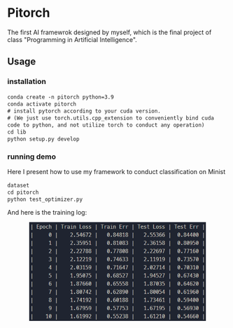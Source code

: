 # Pitorch
The first AI framewrok designed by myself, which is the final project of class "Programming in Artificial Intelligence".

## Usage
### installation
```
conda create -n pitorch python=3.9
conda activate pitorch
# install pytorch according to your cuda version.
# (We just use torch.utils.cpp_extension to conveniently bind cuda code to python, and not utilize torch to conduct any operation)
cd lib
python setup.py develop
```
### running demo
Here I present how to use my framework to conduct classification on Minist 
```
dataset 
cd pitorch
python test_optimizer.py
```
And here is the training log:
<div align=center><img src="./assets/train_on_minist.png" alt="Image" width="80%"></div>
